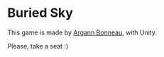 # Buried Sky

This game is made by [Argann Bonneau](https://argann.me), with Unity.

Please, take a seat :)
